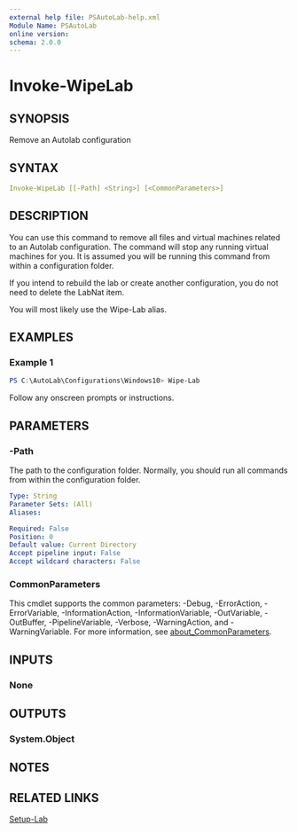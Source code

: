 ```yaml
---
external help file: PSAutoLab-help.xml
Module Name: PSAutoLab
online version:
schema: 2.0.0
---
```


# Invoke-WipeLab

## SYNOPSIS

Remove an Autolab configuration

## SYNTAX

```yaml
Invoke-WipeLab [[-Path] <String>] [<CommonParameters>]
```

## DESCRIPTION

You can use this command to remove all files and virtual machines related to an Autolab configuration.
The command will stop any running virtual machines for you.
It is assumed you will be running this command from within a configuration folder.

If you intend to rebuild the lab or create another configuration, you do not need to delete the LabNat item.

You will most likely use the Wipe-Lab alias.

## EXAMPLES

### Example 1

```powershell
PS C:\AutoLab\Configurations\Windows10> Wipe-Lab
```

Follow any onscreen prompts or instructions.

## PARAMETERS

### -Path

The path to the configuration folder. Normally, you should run all commands from within the configuration folder.

```yaml
Type: String
Parameter Sets: (All)
Aliases:

Required: False
Position: 0
Default value: Current Directory
Accept pipeline input: False
Accept wildcard characters: False
```

### CommonParameters

This cmdlet supports the common parameters: -Debug, -ErrorAction, -ErrorVariable, -InformationAction, -InformationVariable, -OutVariable, -OutBuffer, -PipelineVariable, -Verbose, -WarningAction, and -WarningVariable. For more information, see [about_CommonParameters](http://go.microsoft.com/fwlink/?LinkID=113216).

## INPUTS

### None

## OUTPUTS

### System.Object

## NOTES

## RELATED LINKS

[Setup-Lab]()

